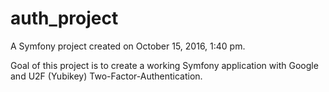 auth_project
============

A Symfony project created on October 15, 2016, 1:40 pm.

Goal of this project is to create a working Symfony application with Google and U2F (Yubikey) Two-Factor-Authentication.